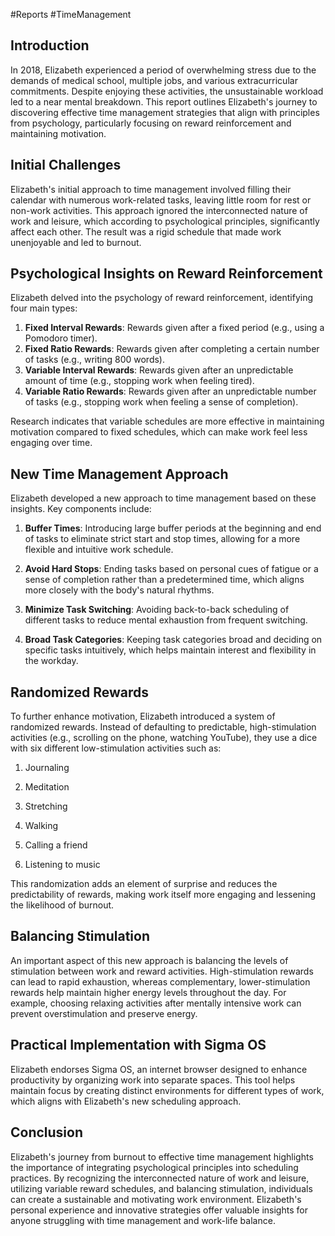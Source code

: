 #Reports #TimeManagement 
## **Introduction**

In 2018, Elizabeth experienced a period of overwhelming stress due to the demands of medical school, multiple jobs, and various extracurricular commitments. Despite enjoying these activities, the unsustainable workload led to a near mental breakdown. This report outlines Elizabeth's journey to discovering effective time management strategies that align with principles from psychology, particularly focusing on reward reinforcement and maintaining motivation.

## **Initial Challenges**

Elizabeth's initial approach to time management involved filling their calendar with numerous work-related tasks, leaving little room for rest or non-work activities. This approach ignored the interconnected nature of work and leisure, which according to psychological principles, significantly affect each other. The result was a rigid schedule that made work unenjoyable and led to burnout.

## **Psychological Insights on Reward Reinforcement**

Elizabeth delved into the psychology of reward reinforcement, identifying four main types:

1. **Fixed Interval Rewards**: Rewards given after a fixed period (e.g., using a Pomodoro timer).
2. **Fixed Ratio Rewards**: Rewards given after completing a certain number of tasks (e.g., writing 800 words).
3. **Variable Interval Rewards**: Rewards given after an unpredictable amount of time (e.g., stopping work when feeling tired).
4. **Variable Ratio Rewards**: Rewards given after an unpredictable number of tasks (e.g., stopping work when feeling a sense of completion).

Research indicates that variable schedules are more effective in maintaining motivation compared to fixed schedules, which can make work feel less engaging over time.

## **New Time Management Approach**

Elizabeth developed a new approach to time management based on these insights. Key components include:

1. **Buffer Times**: Introducing large buffer periods at the beginning and end of tasks to eliminate strict start and stop times, allowing for a more flexible and intuitive work schedule.

2. **Avoid Hard Stops**: Ending tasks based on personal cues of fatigue or a sense of completion rather than a predetermined time, which aligns more closely with the body's natural rhythms.

3. **Minimize Task Switching**: Avoiding back-to-back scheduling of different tasks to reduce mental exhaustion from frequent switching.

4. **Broad Task Categories**: Keeping task categories broad and deciding on specific tasks intuitively, which helps maintain interest and flexibility in the workday.

## **Randomized Rewards**

To further enhance motivation, Elizabeth introduced a system of randomized rewards. Instead of defaulting to predictable, high-stimulation activities (e.g., scrolling on the phone, watching YouTube), they use a dice with six different low-stimulation activities such as:

1. Journaling

2. Meditation

3. Stretching

4. Walking

5. Calling a friend

6. Listening to music

This randomization adds an element of surprise and reduces the predictability of rewards, making work itself more engaging and lessening the likelihood of burnout.

## **Balancing Stimulation**

An important aspect of this new approach is balancing the levels of stimulation between work and reward activities. High-stimulation rewards can lead to rapid exhaustion, whereas complementary, lower-stimulation rewards help maintain higher energy levels throughout the day. For example, choosing relaxing activities after mentally intensive work can prevent overstimulation and preserve energy.
## **Practical Implementation with Sigma OS**

Elizabeth endorses Sigma OS, an internet browser designed to enhance productivity by organizing work into separate spaces. This tool helps maintain focus by creating distinct environments for different types of work, which aligns with Elizabeth's new scheduling approach.

## **Conclusion**

Elizabeth's journey from burnout to effective time management highlights the importance of integrating psychological principles into scheduling practices. By recognizing the interconnected nature of work and leisure, utilizing variable reward schedules, and balancing stimulation, individuals can create a sustainable and motivating work environment. Elizabeth's personal experience and innovative strategies offer valuable insights for anyone struggling with time management and work-life balance.
